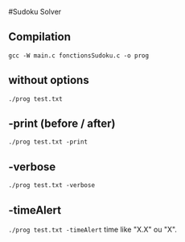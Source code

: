 #Sudoku Solver 

## Compilation
`gcc -W main.c fonctionsSudoku.c -o prog`

## without options
`./prog test.txt`

## -print (before / after)
`./prog test.txt -print`

## -verbose
`./prog test.txt -verbose`

## -timeAlert
`./prog test.txt -timeAlert`
time like "X.X" ou "X".
